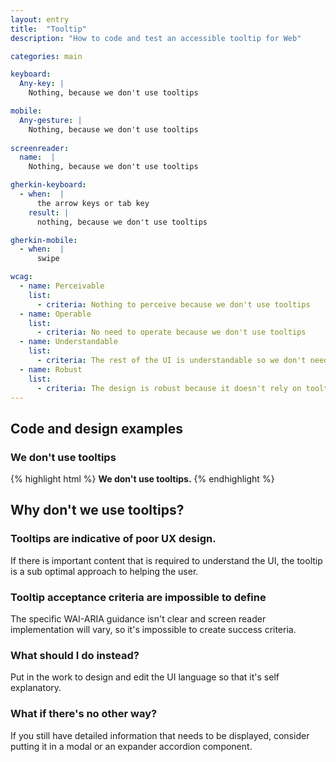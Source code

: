 ```yaml
---
layout: entry
title:  "Tooltip"
description: "How to code and test an accessible tooltip for Web"

categories: main

keyboard:
  Any-key: |
    Nothing, because we don't use tooltips

mobile:
  Any-gesture: |
    Nothing, because we don't use tooltips
    
screenreader:
  name:  |
    Nothing, because we don't use tooltips

gherkin-keyboard: 
  - when:  |
      the arrow keys or tab key
    result: |
      nothing, because we don't use tooltips

gherkin-mobile:
  - when:  |
      swipe

wcag:
  - name: Perceivable
    list:
      - criteria: Nothing to perceive because we don't use tooltips 
  - name: Operable
    list:
      - criteria: No need to operate because we don't use tooltips 
  - name: Understandable
    list:
      - criteria: The rest of the UI is understandable so we don't need tooltips to explain it
  - name: Robust
    list:
      - criteria: The design is robust because it doesn't rely on tooltips
---
```


## Code and design examples

### We don't use tooltips

{% highlight html %}
<nope>
  <strong>We don't use tooltips.</strong>
</nope>
{% endhighlight %}

## Why don't we use tooltips?

### Tooltips are indicative of poor UX design. 

If there is important content that is required to understand the UI, the tooltip is a sub optimal approach to helping the user.

### Tooltip acceptance criteria are impossible to define

The specific WAI-ARIA guidance isn't clear and screen reader implementation will vary, so it's impossible to create success criteria.

### What should I do instead?

Put in the work to design and edit the UI language so that it's self explanatory.

### What if there's no other way?

If you still have detailed information that needs to be displayed, consider putting it in a modal or an expander accordion component.
